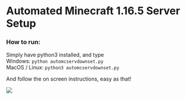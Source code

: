 # Automated Minecraft 1.16.5 Server Setup


### How to run:
Simply have python3 installed, and type <br> 
Windows: `python automcservdownset.py` <br>
MacOS / Linux: `python3 automcservdownset.py` <br>

And follow the on screen instructions, easy as that!



![]('https://purepng.com/public/uploads/large/71502582731v7y8uylzhygvo3zf71tqjtrwkhwdowkysgsdhsq3vr35woaluanwa4zotpkewhamxijlulfxcrilendabjrjtozyfrqwogphaoic.jpg')
